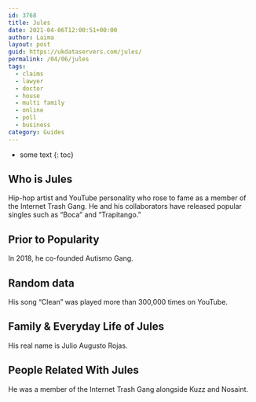 ```yaml
---
id: 3768
title: Jules
date: 2021-04-06T12:00:51+00:00
author: Laima
layout: post
guid: https://ukdataservers.com/jules/
permalink: /04/06/jules
tags:
  - claims
  - lawyer
  - doctor
  - house
  - multi family
  - online
  - poll
  - business
category: Guides
---
```


* some text
{: toc}


## Who is Jules
                  
                  
                  
Hip-hop artist and YouTube personality who rose to fame as a member of the Internet Trash Gang. He and his collaborators have released popular singles such as &#8220;Boca&#8221; and &#8220;Trapitango.&#8221;
                  
              
            
              
            
                
                
                
## Prior to Popularity
                  
                  
                  
In 2018, he co-founded Autismo Gang.
                  
              
            
              
            
                
                
                
## Random data
                  
                  
                  
His song &#8220;Clean&#8221; was played more than 300,000 times on YouTube.
                  
              
            
              
            
                
                
                
## Family & Everyday Life of Jules
                  
                  
                  
His real name is Julio Augusto Rojas. 
                  
              
            
              
            
                
                
                
## People Related With Jules
                  
                  
                  
He was a member of the Internet Trash Gang alongside Kuzz and Nosaint.
                  
              
            
              
            
                
              
            
              
              
            
            
              
            
          
          
          